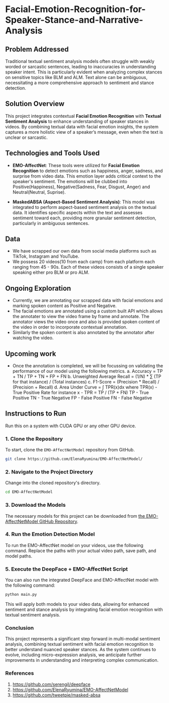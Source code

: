 # Facial-Emotion-Recognition-for-Speaker-Stance-and-Narrative-Analysis

## Problem Addressed

Traditional textual sentiment analysis models often struggle with weakly worded or sarcastic sentences, leading to inaccuracies in understanding speaker intent. This is particularly evident when analyzing complex stances on sensitive topics like BLM and ALM. Text alone can be ambiguous, necessitating a more comprehensive approach to sentiment and stance detection.

## Solution Overview

This project integrates contextual **Facial Emotion Recognition** with **Textual Sentiment Analysis** to enhance understanding of speaker stances in videos. By combining textual data with facial emotion insights, the system captures a more holistic view of a speaker’s message, even when the text is unclear or sarcastic.

## Technologies and Tools Used

- **EMO-AffectNet**: These tools were utilized for **Facial Emotion Recognition** to detect emotions such as happiness, anger, sadness, and surprise from video data. This emotion layer adds critical context to the speaker's sentiment. The emotions will be clubbed into Positive(Happiness), Negative(Sadness, Fear, Disgust, Anger) and Neutral(Neutral, Suprise). 
  
- **MaskedABSA (Aspect-Based Sentiment Analysis)**: This model was integrated to perform aspect-based sentiment analysis on the textual data. It identifies specific aspects within the text and assesses sentiment toward each, providing more granular sentiment detection, particularly in ambiguous sentences.

## Data

- We have scrapped our own data from social media platforms such as TikTok, Instagram and YouTube.
- We possess 20 videos(10 from each camp) from each platform each ranging from 45 - 90s. Each of these videos consists of a single speaker speaking either pro BLM or pro ALM. 

## Ongoing Exploration

- Currently, we are annotating our scrapped data with facial emotions and marking spoken content as Positive and Negative.
- The facial emotions are annotated using a custom built API which allows the annotater to view the video frame by frame and annotate. The annotator views the video once and also is provided spoken content of the video in order to incorporate contextual annotation.
- Similarly the spoken content is also annotated by the annotator after watching the video.

## Upcoming work

- Once the annotation is completed, we will be focussing on validating the performance of our model using the following metrics.
    a. Accuracy = TP + TN / TP + TN + FP + FN
    b. Unweighted Average Recall = (1/N) * ∑ (TP for that instance) / (Total instances)
    c. F1-Score = (Precision * Recall) / (Precision + Recall)
    d. Area Under Curve = ∫ TPR(x)dx where TPR(x) - True Positive Rate for instance x - TPR = TP / (TP + FN)
  TP - True Positive TN - True Negative FP - False Positive FN - False Negative

## Instructions to Run

Run this on a system with CUDA GPU or any other GPU device.

### 1. Clone the Repository

To start, clone the `EMO-AffectNetModel` repository from GitHub.

```bash
git clone https://github.com/ElenaRyumina/EMO-AffectNetModel/
```
### 2. Navigate to the Project Directory

Change into the cloned repository's directory.

```bash
cd EMO-AffectNetModel
```

### 3. Download the Models

The necessary models for this project can be downloaded from [the EMO-AffectNetModel GitHub Repository](https://github.com/ElenaRyumina/EMO-AffectNetModel/).

### 4. Run the Emotion Detection Model

To run the EMO-AffectNet model on your videos, use the following command. Replace the paths with your actual video path, save path, and model paths.

### 5. Execute the DeepFace + EMO-AffectNet Script

You can also run the integrated DeepFace and EMO-AffectNet model with the following command:

```bash
python main.py
```
This will apply both models to your video data, allowing for enhanced sentiment and stance analysis by integrating facial emotion recognition with textual sentiment analysis.

### Conclusion

This project represents a significant step forward in multi-modal sentiment analysis, combining textual sentiment with facial emotion recognition to better understand nuanced speaker stances. As the system continues to evolve, including micro-expression analysis, we anticipate further improvements in understanding and interpreting complex communication.

### References

1. https://github.com/serengil/deepface
2. https://github.com/ElenaRyumina/EMO-AffectNetModel
3. https://github.com/tweetpie/masked-absa



